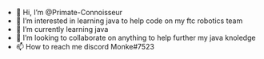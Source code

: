 - 👋 Hi, I’m @Primate-Connoisseur
- 👀 I’m interested in learning java to help code on my ftc robotics team
- 🌱 I’m currently learning java 
- 💞️ I’m looking to collaborate on anything to help further my java knoledge
- 📫 How to reach me discord Monke#7523

<!---
Primate-Connoisseur/Primate-Connoisseur is a ✨ special ✨ repository because its `README.md` (this file) appears on your GitHub profile.
You can click the Preview link to take a look at your changes.
--->
